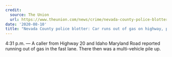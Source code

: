 ```yaml
---
credit:
  source: The Union
  url: https://www.theunion.com/news/crime/nevada-county-police-blotter-car-runs-out-of-gas-on-highway-pile-up-ensues/
date: '2020-08-10'
title: "Nevada County police blotter: Car runs out of gas on highway, pile up ensues"
---
```

4:31 p.m. — A caller from Highway 20 and Idaho Maryland Road reported running out of gas in the fast lane. There then was a multi-vehicle pile up.
